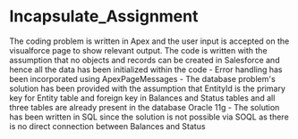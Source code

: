 # Incapsulate_Assignment
The coding problem is written in Apex and the user input is accepted on the visualforce page to show relevant output.
The code is written with the assumption that no objects and records can be created in Salesforce and hence all the data has been initialized within the code - Error handling has been incorporated using ApexPageMessages - The database problem's solution has been provided with the assumption that EntityId is the primary key for Entity table and foreign key in Balances and Status tables and all three tables are already present in the database Oracle 11g - The solution has been written in SQL since the solution is not possible via SOQL as there is no direct connection between Balances and Status